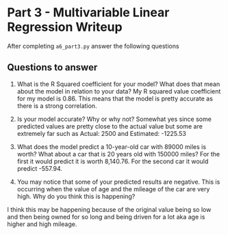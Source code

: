 # Part 3 - Multivariable Linear Regression Writeup

After completing `a6_part3.py` answer the following questions

## Questions to answer

1. What is the R Squared coefficient for your model? What does that mean about the model in relation to your data?
My R squared value coefficient for my model is 0.86. This means that the model is pretty accurate as there is a strong correlation.

2. Is your model accurate? Why or why not?
Somewhat yes since some predicted values are pretty close to the actual value but some are extremely far such as Actual: 2500 and Estimated: -1225.53

3. What does the model predict a 10-year-old car with 89000 miles is worth? What about a car that is 20 years old with 150000 miles?
For the first it would predict it is worth 8,140.76. For the second car it would predict -557.94.

4. You may notice that some of your predicted results are negative. This is occurring when the value of age and the mileage of the car are very high. Why do you think this is happening?

I think this may be happening because of the original value being so low and then being owned for so long and being driven for a lot aka age is higher and high mileage.
